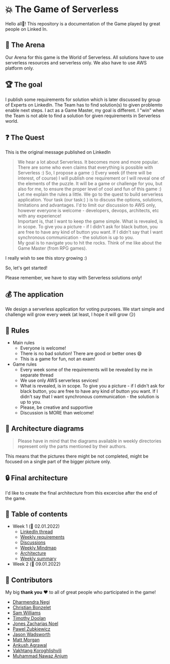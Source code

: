 # :boom: The Game of Serverless

Hello all:wave:! This repository is a documentation of the Game played by great people on Linked In.

## :circus_tent: The Arena

Our Arena for this game is the World of Serverless. All solutions have to use serverless resources and serverless only. We also have to use AWS platform only.

## :trophy: The goal

I publish some requirements for solution which is later discussed by group of Experts on LinkedIn. The Team has to find solution(s) to given problemto enable next steps. I act as a Game Master, my goal is different. I "win" when the Team is not able to find a solution for given requirements in Serverless world.

## :question: The Quest

This is the original message published on LinkedIn

>We hear a lot about Serverless. It becomes more and more popular. There are some who even claims that everything is possible with Serverless :) So, I propose a game :) Every week (if there will be interest, of course) I will publish one requirement or I will reveal one of the elements of the puzzle. It will be a game or challenge for you, but also for me, to ensure the proper level of cool and fun of this game :)  
Let me explain the rules a little. We go to the quest to build serverless application. Your task (our task:) ) is to discuss the options, solutions, limitations and advantages. I'd to limit our discussion to AWS only, however everyone is welcome - developers, devops, architects, etc with any experience!  
Important is, that I want to keep the game simple. What is revealed, is in scope. To give you a picture - if I didn't ask for black button, you are free to have any kind of button you want. If I didn't say that I want synchronous communication - the solution is up to you.  
My goal is to navigate you to hit the rocks. Think of me like about the Game Master (from RPG games).

I really wish to see this story growing :)

So, let's get started!

Please remember, we have to stay with Serverless solutions only!

## :moneybag: The application

We design a serverless application for voting purposes. We start simple and challenge will grow every week (at least, I hope it will grow :smirk:)

## :scroll: Rules

* Main rules
  * Everyone is welcome!
  * There is no bad solution! There are good or better ones :smile:
  * This is a game for fun, not an exam!
* Game rules
  * Every week some of the requirements will be revealed by me in separate thread
  * We use only AWS serverless sevices!
  * What is revealed, is in scope. To give you a picture - if I didn't ask for black button, you are free to have any kind of button you want. If I didn't say that I want synchronous communication - the solution is up to you.
  * Please, be creative and supportive
  * Discussion is MORE than welcome!

## :triangular_ruler: Architecture diagrams

> Please have in mind that the diagrams available in weekly directories represent only the parts mentioned by their authors.

This means that the pictures there might be not completed, might be focused on a single part of the bigger picture only.

## :lock: Final architecture

I'd like to create the final architecture from this excercise after the end of the game.

## :notebook_with_decorative_cover: Table of contents

* Week 1 (:date: 02.01.2022)
  * [LinkedIn thread](week01/README.md#thread)
  * [Weekly requirements](week01/README.md#requirements)
  * [Discussions](week01/README.md#discussions)
  * [Weekly Mindmap](week01/assets/week1-map.png)
  * [Architecture](week01/README.md#architecture)
  * [Weekly summary](week01/README.md#statistics)
* Week 2 (:date: 09.01.2022)

## :pray: Contributors

My big **thank you** :heart: to all of great people who participated in the game!

* [Dharmendra Negi](https://www.linkedin.com/in/dharmendra-negi/)
* [Christian Bonzelet](https://www.linkedin.com/in/christian-bonzelet/)
* [Sam Williams](https://www.linkedin.com/in/sam-complete-coding/)
* [Timothy Doolan](https://www.linkedin.com/in/ACoAABjSM6cBgiZpfC7TZLTXr2tc_sXG_Tq8i2g)
* [Jones Zacharias Noel](https://www.linkedin.com/in/jones-zachariah-noel-n/)
* [Pawel Zubkiewicz](https://www.linkedin.com/in/ACoAAACZMKoBHmBOS0ksa1PtgHxMfyjP1yeOQLk)
* [Jason Wadsworth](https://www.linkedin.com/in/ACoAAADEq98BpohUhakWXxGp2dyU-NE9Dp3VfgY)
* [Matt Morgan](https://www.linkedin.com/in/ACoAAABAC-gBZV7I527cX2-geu5BXgr1qG768m8)
* [Ankush Agrawal](https://www.linkedin.com/in/ACoAACBTz04B_uCDEj8yqGPjXPn2MHHNRrW3D8w)
* [Vakhtang Koroghlishvili](https://www.linkedin.com/in/ACoAAA1smg0B8hYL0ebmFhHPCJipWc06yG06_Xk)
* [Muhammad Nawaz Anjum](https://www.linkedin.com/in/ACoAAANom3AB7iN_YPN-BBYYOSzVETdC84ftcSE)
